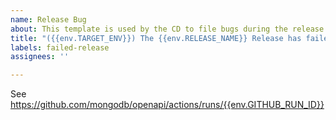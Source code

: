 ```yaml
---
name: Release Bug
about: This template is used by the CD to file bugs during the release process
title: "({{env.TARGET_ENV}}) The {{env.RELEASE_NAME}} Release has failed. :scream_cat:"
labels: failed-release
assignees: ''

---
```


See https://github.com/mongodb/openapi/actions/runs/{{env.GITHUB_RUN_ID}}

